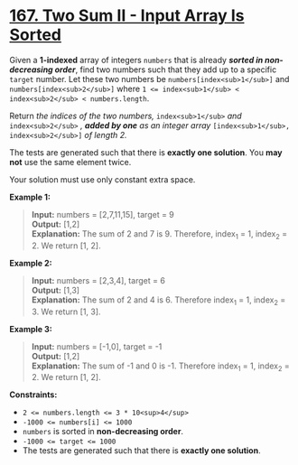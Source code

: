 # [167\. Two Sum II - Input Array Is Sorted](https://leetcode.com/problems/two-sum-ii-input-array-is-sorted/)

Given a **1-indexed** array of integers `numbers` that is already **_sorted in
non-decreasing order_**, find two numbers such that they add up to a specific
`target` number. Let these two numbers be `numbers[index<sub>1</sub>]` and
`numbers[index<sub>2</sub>]` where
`1 <= index<sub>1</sub> < index<sub>2</sub> < numbers.length`.

Return _the indices of the two numbers,_ `index<sub>1</sub>` _and_
`index<sub>2</sub>` _, **added by one** as an integer array_
`[index<sub>1</sub>, index<sub>2</sub>]` _of length 2._

The tests are generated such that there is **exactly one solution**. You **may
not** use the same element twice.

Your solution must use only constant extra space.

**Example 1:**

> **Input:** numbers = \[2,7,11,15\], target = 9  
> **Output:** \[1,2\]  
> **Explanation:** The sum of 2 and 7 is 9. Therefore, index<sub>1</sub> = 1, index<sub>2</sub> = 2. We return \[1, 2\].

**Example 2:**

> **Input:** numbers = \[2,3,4\], target = 6  
> **Output:** \[1,3\]  
> **Explanation:** The sum of 2 and 4 is 6. Therefore index<sub>1</sub> = 1, index<sub>2</sub> = 3. We return \[1, 3\].

**Example 3:**

> **Input:** numbers = \[\-1,0\], target = -1  
> **Output:** \[1,2\]  
> **Explanation:** The sum of -1 and 0 is -1. Therefore index<sub>1</sub> = 1, index<sub>2</sub> = 2. We return \[1, 2\].

**Constraints:**

- `2 <= numbers.length <= 3 * 10<sup>4</sup>`
- `-1000 <= numbers[i] <= 1000`
- `numbers` is sorted in **non-decreasing order**.
- `-1000 <= target <= 1000`
- The tests are generated such that there is **exactly one solution**.

